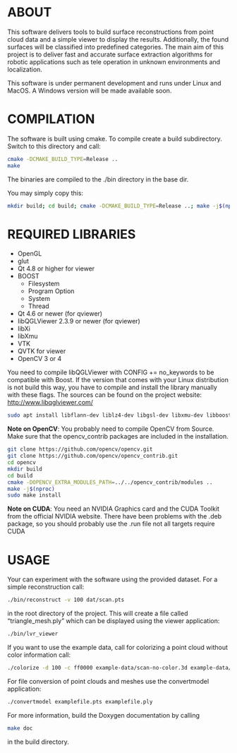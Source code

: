 ABOUT
=====

This software delivers tools to build surface reconstructions from point cloud
data and a simple viewer to display the results. Additionally, the found
surfaces will be classified into predefined categories. The main aim of this
project is to deliver fast and accurate surface extraction algorithms for
robotic applications such as tele operation in unknown environments and
localization.

This software is under permanent development and runs under Linux and MacOS. A
Windows version will be made available soon.


COMPILATION
===========

The software is built using cmake. To compile create a build subdirectory.
Switch to this directory and call:

```bash
cmake -DCMAKE_BUILD_TYPE=Release ..
make
```

The binaries are compiled to the ./bin directory in the base dir.

You may simply copy this:
```bash
mkdir build; cd build; cmake -DCMAKE_BUILD_TYPE=Release ..; make -j$(nproc); cd bin 
```

REQUIRED LIBRARIES
==================

  + OpenGL
  + glut
  + Qt 4.8 or higher for viewer
  + BOOST
    - Filesystem
    - Program Option
    - System
    - Thread
  + Qt 4.6 or newer (for qviewer)
  + libQGLViewer 2.3.9 or newer (for qviewer)
  + libXi
  + libXmu
  + VTK
  + QVTK for viewer
  + OpenCV 3 or 4

You need to compile libQGLViewer with CONFIG += no_keywords to be compatible 
with Boost. If the version that comes with your Linux distribution is not
build this way, you have to compile and install the library manually with these 
flags. The sources can be found on the project website: http://www.libqglviewer.com/

```bash
sudo apt install libflann-dev liblz4-dev libgsl-dev libxmu-dev libboost-dev libeigen3-dev libboost-filesystem-dev libboost-program-options-dev libboost-thread-dev libboost-mpi-dev libboost-all-dev freeglut3-dev libvtk6-dev libvtk6-qt-dev libproj-dev cmake build-essential
```
**Note on OpenCV**: You probably need to compile OpenCV from Source. Make sure that the opencv_contrib packages are included in the installation.
```bash
git clone https://github.com/opencv/opencv.git
git clone https://github.com/opencv/opencv_contrib.git
cd opencv
mkdir build
cd build
cmake -DOPENCV_EXTRA_MODULES_PATH=../../opencv_contrib/modules ..
make -j$(nproc)
sudo make install
```

**Note on CUDA**: You need an NVIDIA Graphics card and the CUDA Toolkit from the official NVIDIA website. There have been problems with the .deb package, so you should probably use the .run file
	not all targets require CUDA

USAGE
=====

Your can experiment with the software using the provided dataset. For a simple
reconstruction call:

```bash
./bin/reconstruct -v 100 dat/scan.pts
```

in the root directory of the project. This will create a file called
“triangle_mesh.ply” which can be displayed using the viewer application:

```bash
./bin/lvr_viewer
```

If you want to use the example data, call for colorizing a point cloud without
color information call:

```bash
./colorize -d 100 -c ff0000 example-data/scan-no-color.3d example-data/scan-with-color.pts colored-scan.pts
```

For file conversion of point clouds and meshes use the convertmodel
application:

```bash
./convertmodel examplefile.pts examplefile.ply
```

For more information, build the Doxygen documentation by calling
```bash
make doc
```
in the build directory.
